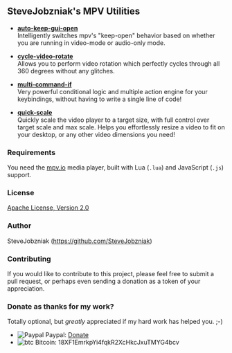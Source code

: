 ## SteveJobzniak's MPV Utilities

* **[auto-keep-gui-open](https://github.com/SteveJobzniak/mpv-tools/blob/master/auto-keep-gui-open.lua)**  
  Intelligently switches mpv's "keep-open" behavior based on whether you are
  running in video-mode or audio-only mode.

* **[cycle-video-rotate](https://github.com/SteveJobzniak/mpv-tools/blob/master/cycle-video-rotate.lua)**  
  Allows you to perform video rotation which perfectly cycles through all 360
  degrees without any glitches.

* **[multi-command-if](https://github.com/SteveJobzniak/mpv-tools/blob/master/multi-command-if.lua)**  
  Very powerful conditional logic and multiple action engine for your
  keybindings, without having to write a single line of code!

* **[quick-scale](https://github.com/SteveJobzniak/mpv-tools/blob/master/quick-scale.lua)**  
  Quickly scale the video player to a target size, with full control over target
  scale and max scale. Helps you effortlessly resize a video to fit on your
  desktop, or any other video dimensions you need!

### Requirements

You need the [mpv.io](http://mpv.io) media player, built with Lua (`.lua`) and JavaScript (`.js`) support.

### License

[Apache License, Version 2.0](http://www.apache.org/licenses/LICENSE-2.0)

### Author

SteveJobzniak (https://github.com/SteveJobzniak)

### Contributing

If you would like to contribute to this project, please feel free to submit a
pull request, or perhaps even sending a donation as a token of your appreciation.

### Donate as thanks for my work?

Totally optional, but _greatly_ appreciated if my hard work has helped you. ;-)

- ![Paypal](https://raw.githubusercontent.com/reek/anti-adblock-killer/gh-pages/images/paypal.png) Paypal: [Donate](https://www.paypal.me/Armindale/0usd)
- ![btc](https://raw.githubusercontent.com/reek/anti-adblock-killer/gh-pages/images/bitcoin.png) Bitcoin: 18XF1EmrkpYi4fqkR2XcHkcJxuTMYG4bcv
